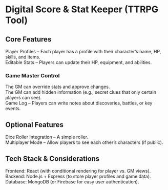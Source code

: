 # Digital Score & Stat Keeper (TTRPG Tool)

## Core Features
Player Profiles – Each player has a profile with their character’s name, HP, skills, and items.  
Editable Stats – Players can update their HP, equipment, and abilities.  

### Game Master Control
The GM can override stats and approve changes.  
The GM can add hidden information (e.g., secret clues that only certain players can see).  
Game Log – Players can write notes about discoveries, battles, or key events.  

## Optional Features
Dice Roller Integration – A simple roller.  
Multiplayer Mode – Allow players to see each other’s characters (if public).  

## Tech Stack & Considerations
Frontend: React (with conditional rendering for player vs. GM views).  
Backend: Node.js + Express (to store player profiles and game data).  
Database: MongoDB (or Firebase for easy user authentication).  
